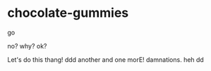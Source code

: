 chocolate-gummies
=================

go

no?
why?
ok?

Let's do this thang!
ddd
another
and one morE!
damnations.
heh
dd

